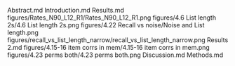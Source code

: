 Abstract.md
Introduction.md
Results.md
figures/Rates_N90_L12_R1/Rates_N90_L12_R1.png
figures/4.6 List length 2s/4.6 List length 2s.png
figures/4.22 Recall vs noise/Noise and List length.png
figures/recall_vs_list_length_narrow/recall_vs_list_length_narrow.png
Results 2.md
figures/4.15-16 item corrs in mem/4.15-16 item corrs in mem.png
figures/4.23 perms both/4.23 perms both.png
Discussion.md
Methods.md